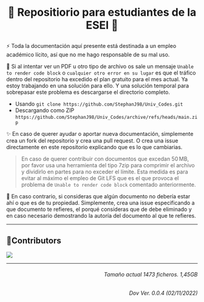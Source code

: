 # <p align='center'>:rocket: Repositiorio para estudiantes de la ESEI :rocket:</p>

:zap: Toda la documentación aquí presente está destinada a un empleo académico lícito, así que no me hago responsable de su mal uso.

:bug: Si al intentar ver un PDF u otro tipo de archivo os sale un mensaje `Unable to render code block` o `cualquier otro error en su lugar` es que el tráfico dentro del repositorio ha excedido el plan gratuito para el mes actual. Ya estoy trabajando en una solución para ello. Y una solución temporal para sobrepasar este problema es descargarse el directorio completo.
- Usando `git clone https://github.com/StephanJ98/Univ_Codes.git`
- Descargando como ZIP `https://github.com/StephanJ98/Univ_Codes/archive/refs/heads/main.zip`

:sparkles: En caso de querer ayudar o aportar nueva documentación, simplemente crea un fork del repositorio y crea una pull request. O crea una issue directamente en este repositorio explicando que es lo que cambiarias. 


> En caso de querer contribuir con documentos que excedan 50 MB, por favor usa una herramienta del tipo 7zip para comprimir el archivo y dividirlo en partes para no exceder el límite. 
Esta medida es para evitar al máximo el empleo de Git LFS que es el que provoca el problema de `Unable to render code block` comentado anteriormente.


:anger: En caso contrario, si consideras que algún documento no debería estar ahí o que es de tu propiedad. Simplemente, crea una issue especificando a que documento te refieres, el porqué consideras que de debe eliminado y en caso necesario demostrando la autoría del documento al que te refieres.

---

## :metal:Contributors

<a href="https://github.com/StephanJ98/Univ_Codes/graphs/contributors">
  <img src="https://contrib.rocks/image?repo=StephanJ98/Univ_Codes" />
</a>

---
###### <p align='right'> Tamaño actual 1473 ficheros. 1,45GB </p>
###### <p align='right'> Dov Ver. 0.0.4 (02/11/2022) </p>
